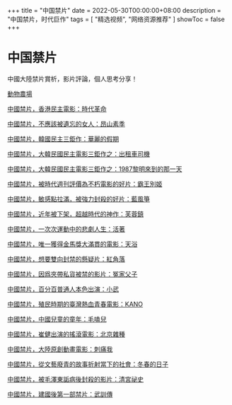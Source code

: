 +++
title = "中国禁片"
date = 2022-05-30T00:00:00+08:00
description = "中国禁片，时代巨作"
tags = [
    "精选视频",
    "网络资源推荐"
]
showToc = false
+++

# 中国禁片

中國大陸禁片賞析，影片評論，個人思考分享！

[動物農場](https://www.ganjing.com/s/wKyrx9DV09)

[中國禁片，香港民主電影：時代革命](https://www.ganjing.com/s/nlErWVEQWx)

[中國禁片，不應該被遺忘的女人：昂山素季](https://www.ganjing.com/s/0Dak3MnpYB)

[中國禁片，韓國民主三鉅作：華麗的假期](https://www.ganjing.com/s/0Dako83qlv)

[中國禁片，大韓民國民主電影三鉅作之：出租車司機](https://www.ganjing.com/s/pqgr0GkNrQ)

[中國禁片，大韓民國民主電影三鉅作之：1987黎明來到的那一天](https://www.ganjing.com/s/nlErE6O2lb)

[中國禁片，被時代週刊評價為不朽電影的好片：霸王別姬](https://www.ganjing.com/s/wKyrOrwXmg)

[中國禁片，敏感點拉滿，被強力封殺的好片：藍風箏](https://www.ganjing.com/s/nlEreJewMb)

[中國禁片，近年被下架，超越時代的神作：芙蓉鎮](https://www.ganjing.com/s/AGEXe212E7)

[中國禁片，一次次運動中的悲劇人生：活著](https://www.ganjing.com/s/0jv9ponvv)

[中國禁片，唯一獲得金馬獎大滿貫的電影：天浴](https://www.ganjing.com/s/KxAqKvx0My)

[中國禁片，想要雙向封禁的懸疑片：紅角落](https://www.ganjing.com/s/7RkNOAoA8V)

[中國禁片，因爲夾帶私貨被禁的影片：冤家父子](https://www.ganjing.com/s/QE7x6aDxle)

[中國禁片，百分百普通人本色出演：小武](https://www.ganjing.com/s/VxaZZYRpaV)

[中國禁片，殖民時期的臺灣熱血青春電影：KANO](https://www.ganjing.com/s/ZYeZgke83q)

[中國禁片，中國兒童的童年：毛嗑兒](https://www.ganjing.com/s/KxAqV9G0pz)

[中國禁片，崔健出演的搖滾電影：北京雜種](https://www.ganjing.com/s/QE7xo6nOVx)

[中國禁片，大陸原創動畫電影：刺痛我](https://www.ganjing.com/s/VxaZmvm0rk)

[中國禁片，從文藝廢青的故事折射當下的社會：冬春的日子](https://www.ganjing.com/s/AGEX2pQ6aa)

[中國禁片，被毛澤東詬病後封殺的影片：清宮祕史](https://www.ganjing.com/s/4OnN6jeJO)

[中國禁片，建國後第一部禁片：武訓傳](https://www.ganjing.com/s/J49b2vD1v)

